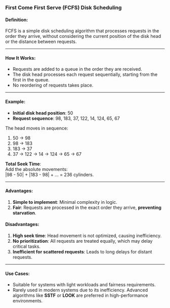 ### **First Come First Serve (FCFS) Disk Scheduling**

#### Definition:  
FCFS is a simple disk scheduling algorithm that processes requests in the order they arrive, without considering the current position of the disk head or the distance between requests.

---

#### How It Works:
- Requests are added to a queue in the order they are received.
- The disk head processes each request sequentially, starting from the first in the queue.
- No reordering of requests takes place.

---
#### Example:

- **Initial disk head position**: 50
- **Request sequence**: 98, 183, 37, 122, 14, 124, 65, 67

The head moves in sequence:

1. 50 → 98
2. 98 → 183
3. 183 → 37
4. 37 → 122 → 14 → 124 → 65 → 67

**Total Seek Time**:  
Add the absolute movements:  
|98 - 50| + |183 - 98| + ... = 236 cylinders.

---

#### Advantages:
1. **Simple to implement**: Minimal complexity in logic.
2. **Fair**: Requests are processed in the exact order they arrive, **preventing starvation**.

#### Disadvantages:
1. **High seek time**: Head movement is not optimized, causing inefficiency.
2. **No prioritization**: All requests are treated equally, which may delay critical tasks.
3. **Inefficient for scattered requests**: Leads to long delays for distant requests.

---

#### Use Cases:
- Suitable for systems with light workloads and fairness requirements.
- Rarely used in modern systems due to its inefficiency. Advanced algorithms like **SSTF** or **LOOK** are preferred in high-performance environments.